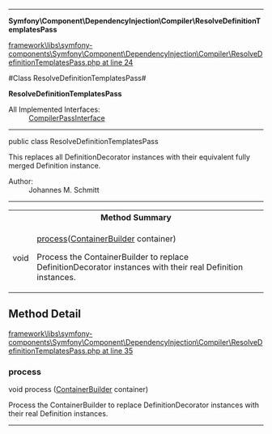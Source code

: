 

- - -

**Symfony\Component\DependencyInjection\Compiler\ResolveDefinitionTemplatesPass**


<a href="https://github.com/JeyDotC/Hirudo/blob/master/framework/libs/symfony-components/Symfony/Component/DependencyInjection/Compiler/ResolveDefinitionTemplatesPass.php#L24" >framework\libs\symfony-components\Symfony\Component\DependencyInjection\Compiler\ResolveDefinitionTemplatesPass.php at line 24</a>

#Class ResolveDefinitionTemplatesPass#

**ResolveDefinitionTemplatesPass**


<dl>
<dt>All Implemented Interfaces:</dt>
<dd><a href="">CompilerPassInterface</a> </dd>
</dl>



- - -

<p class="signature"><span class='k'>public  class</span> <span class='nx'>ResolveDefinitionTemplatesPass</span></p>

<div class="comment" id="overview_description"><p>This replaces all DefinitionDecorator instances with their equivalent fully
merged Definition instance.</p></div>

<dl>
<dt>Author:</dt>
<dd>Johannes M. Schmitt <schmittjoh@gmail.com></dd>
</dl>


- - -

<table id="summary_method">
<tr><th colspan="2">Method Summary</th></tr>
<tr>
<td><span class='k'></span> <span class='nx'>void</span></td>
<td class="description"><p class="name"><a href="#process">process</a>(<a href="https://github.com/JeyDotC/Hirudo/blob/master/symfony/component/dependencyinjection/ContainerBuilder.md">ContainerBuilder</a> container)</p><p class="description">Process the ContainerBuilder to replace DefinitionDecorator instances with their real Definition instances.</p></td>
</tr>
</table>

<h2 id="detail_method">Method Detail</h2>

<a href="https://github.com/JeyDotC/Hirudo/blob/master/framework/libs/symfony-components/Symfony/Component/DependencyInjection/Compiler/ResolveDefinitionTemplatesPass.php#L35" >framework\libs\symfony-components\Symfony\Component\DependencyInjection\Compiler\ResolveDefinitionTemplatesPass.php at line 35</a>

<h3 id="process()">process</h3>
<span class='k'></span> <span class='nx'>void</span> <span class='nf'>process</span> (<a href="https://github.com/JeyDotC/Hirudo/blob/master/symfony/component/dependencyinjection/ContainerBuilder.md">ContainerBuilder</a> container)

<div class="details">
<p>Process the ContainerBuilder to replace DefinitionDecorator instances with their real Definition instances.</p>
</div>

- - -

